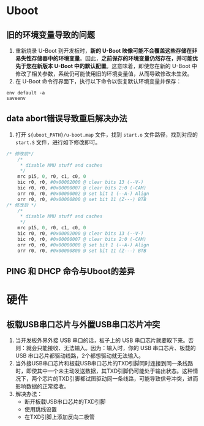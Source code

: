 # Uboot

## 旧的环境变量导致的问题

1. 重新烧录 U-Boot 到开发板时，**新的 U-Boot 映像可能不会覆盖这些存储在非易失性存储器中的环境变量**。因此，**之前保存的环境变量仍然存在，并可能优先于您在新版本 U-Boot 中的默认配置**。这意味着，即使您在新的 U-Boot 中修改了相关参数，系统仍可能使用旧的环境变量值，从而导致修改未生效。
2. 在 U-Boot 命令行界面下，执行以下命令以恢复默认环境变量并保存：

```shell
env default -a
saveenv
```

## data abort错误导致重启解决办法

1. 打开 `${uboot_PATH}/u-boot.map` 文件，找到 `start.o` 文件路径，找到对应的 `start.S` 文件，进行如下修改即可。

```S
/* 修改前*/
	/*
	 * disable MMU stuff and caches
	 */
	mrc	p15, 0, r0, c1, c0, 0
	bic	r0, r0, #0x00002000	@ clear bits 13 (--V-)
	bic	r0, r0, #0x00000007	@ clear bits 2:0 (-CAM)
	orr	r0, r0, #0x00000002	@ set bit 1 (--A-) Align
	orr	r0, r0, #0x00000800	@ set bit 11 (Z---) BTB
/* 修改后 */
    /*
     * disable MMU stuff and caches
     */
    mrc	p15, 0, r0, c1, c0, 0
    bic	r0, r0, #0x00002000	@ clear bits 13 (--V-)
    bic	r0, r0, #0x00000007	@ clear bits 2:0 (-CAM)
    orr	r0, r0, #0x00000000	@ set bit 1 (--A-) Align
    orr	r0, r0, #0x00000800	@ set bit 11 (Z---) BTB
```

## PING 和 DHCP 命令与Uboot的差异





# 硬件

## 板载USB串口芯片与外置USB串口芯片冲突

1. 当开发板外界外接 USB 串口的话，板子上的 USB 串口芯片就要取下来。否则：就会只能接收、无法输入。因为：输入时，你的 USB 串口芯片、板载的 USB 串口芯片都驱动线路，2个都想驱动就无法输入。
2. 当外接USB串口芯片和板载USB串口芯片的TXD引脚同时连接到同一条线路时，即使其中一个未主动发送数据，其TXD引脚仍可能处于输出状态。这种情况下，两个芯片的TXD引脚都试图驱动同一条线路，可能导致信号冲突，进而影响数据的正常接收。
3. 解决办法：
   - 断开板载USB串口芯片的TXD引脚
   - 使用跳线设置
   - 在TXD引脚上添加反向二极管



